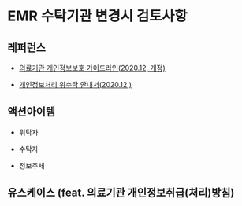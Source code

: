 # EMR 수탁기관 변경시 검토사항

## 레퍼런스

- [의료기관 개인정보보호 가이드라인(2020.12, 개정)](https://www.privacy.go.kr/inf/gdl/selectBoardArticle.do?nttId=11740&bbsId=BBSMSTR_000000000049)

- [개인정보처리 위수탁 안내서(2020.12.)](https://www.jbe.go.kr/boho/board/download.jbe?boardId=BBS_0000328&menuCd=DOM_000001702003000000&paging=ok&startPage=1&dataSid=652404&command=update&fileSid=689682)

## 액션아이템

- 위탁자

- 수탁자

- 정보주체

## 유스케이스 (feat. 의료기관 개인정보취급(처리)방침)
